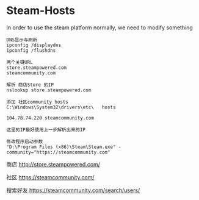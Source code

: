 # Steam-Hosts
In order to use the steam platform normally, we need to modify something


```
DNS显示与刷新
ipconfig /displaydns
ipconfig /flushdns
```
```
两个关键URL
store.steampowered.com
steamcommunity.com
```
```
解析 商店Store 的IP
nslookup store.steampowered.com
``` 
```
添加 社区community hosts
C:\Windows\System32\drivers\etc\   hosts

104.78.74.220 steamcommunity.com

这里的IP最好使用上一步解析出来的IP
```
```
修改程序启动参数
"D:\Program Files (x86)\Steam\Steam.exe" -community="https://steamcommunity.com"
```

商店 http://store.steampowered.com/

社区 https://steamcommunity.com/

搜索好友 https://steamcommunity.com/search/users/
